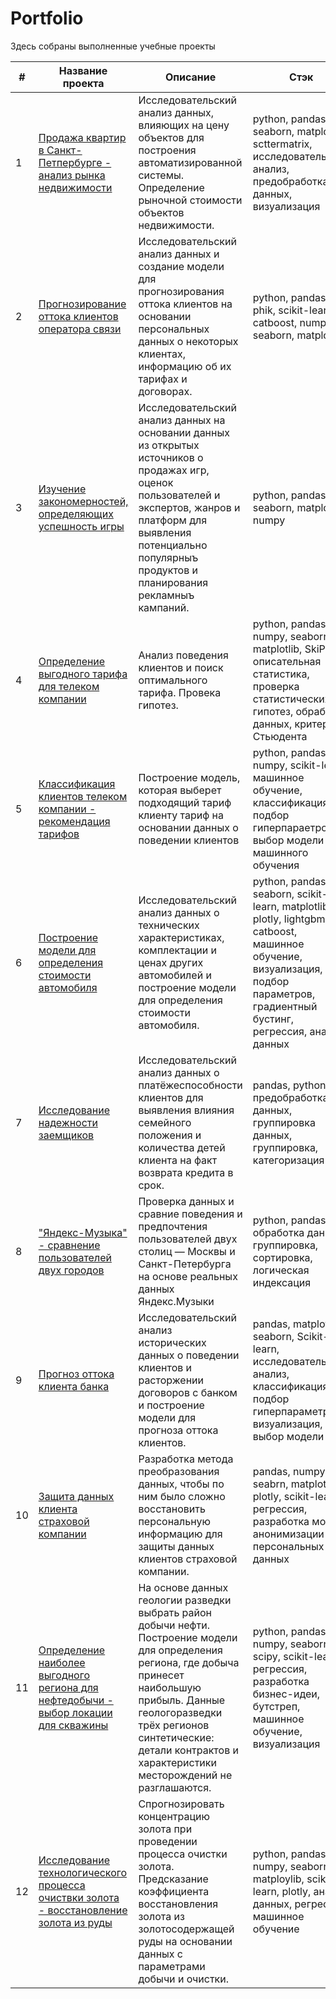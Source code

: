 # Portfolio
Здесь собраны выполненные учебные проекты

|#| Название проекта | Описание  | Стэк |
|---|------------------|-------|--------------------|
|1|[Продажа квартир в Санкт-Петпербурге - анализ рынка недвижимости](https://github.com/NSholo-data/my_projects_for_YandexPracticum/tree/main/research_of_ads_for_the_sale_of_apartments)|Исследовательский анализ данных, влияющих на цену объектов для построения автоматизированной системы. Определение рыночной стоимости объектов недвижимости.|python, pandas, seaborn, matplotlib, scttermatrix, исследовательский анализ, предобработка данных, визуализация|
|2|[Прогнозирование оттока клиентов оператора связи](https://github.com/NSholo-data/my_projects_for_YandexPracticum/tree/main/telecom_final)|Исследовательский анализ данных и создание модели для прогнозирования оттока клиентов на основании персональных данных о некоторых клиентах, информацию об их тарифах и договорах.|python, pandas, phik, scikit-learn, catboost, numpy, seaborn, matplotlib|
|3|[Изучение закономерностей, определяющих успешность игры](https://github.com/NSholo-data/my_projects_for_YandexPracticum/tree/main/games)|Исследовательский анализ данных на основании данных из открытых источников о продажах игр, оценок пользователей и экспертов, жанров и платформ для выявления потенциально популярныъ продуктов и планирования рекламныъ кампаний. |python, pandas, seaborn, matplotlib, numpy|
|4|[Определение выгодного тарифа для телеком компании](https://github.com/NSholo-data/my_projects_for_YandexPracticum/tree/main/comparison_of_tariffs)|Анализ поведения клиентов и поиск оптимального тарифа. Провека гипотез.|python, pandas, numpy, seaborn, matplotlib, SkiPy, описательная статистика, проверка статистических гипотез, обработка данных, критерий Стьюдента|
|5|[Классификация клиентов телеком компании - рекомендация тарифов](https://github.com/NSholo-data/my_projects_for_YandexPracticum/tree/main/recommendation_of_tariffs)|Построение модель, которая выберет подходящий тариф клиенту тариф на основании данных о поведении клиентов|python, pandas, numpy, scikit-learn, машинное обучение, классификация, подбор гиперпараетров, выбор модели машинного обучения|
|6|[Построение модели для определения стоимости автомобиля](https://github.com/NSholo-data/my_projects_for_YandexPracticum/tree/main/determining_the_cost_of_cars)|Исследовательский анализ данных о технических характеристиках, комплектации и ценах других автомобилей и построение модели для определения стоимости автомобиля.|python, pandas, seaborn, scikit-learn, matplotlib, plotly, lightgbm, catboost, машинное обучение, визуализация, подбор параметров, градиентный бустинг, регрессия, анализ данных|
|7|[Исследование надежности заемщиков](https://github.com/NSholo-data/my_projects_for_YandexPracticum/tree/main/bank_borrower_reliability_research)|Исследовательский анализ данных о платёжеспособности клиентов для выявления влияния семейного положения и количества детей клиента на факт возврата кредита в срок.|pandas, python, предобработка данных, группировка данных, группировка, категоризация|
|8|["Яндекс-Музыка" - сравнение пользователей двух городов](https://github.com/NSholo-data/my_projects_for_YandexPracticum/tree/main/yandex_music)| Проверка данных и сравние поведения и предпочтения пользователей двух столиц — Москвы и Санкт-Петербурга на основе реальных данных Яндекс.Музыки|python, pandas, обработка данных, группировка, сортировка, логическая индексация|
|9|[Прогноз оттока клиента банка](https://github.com/NSholo-data/my_projects_for_YandexPracticum/tree/main/bank%20-%20customer%20outflow)|Исследовательский анализ исторических данных о поведении клиентов и расторжении договоров с банком и построение модели для прогноза оттока клиентов.|pandas, matplotlib, seaborn, Scikit-learn, исследовательский анализ, классификация, подбор гиперпараметров, визуализация, выбор модели МО|
|10|[Защита данных клиента страховой компании](https://github.com/NSholo-data/my_projects_for_YandexPracticum/tree/main/linear_algebra)|Разработка метода преобразования данных, чтобы по ним было сложно восстановить персональную информацию для защиты данных клиентов страховой компании.|pandas, numpy, seabrn, matplotlib, plotly, scikit-learn, регрессия, разработка модели анонимизации персональных данных|
|11|[Определение наиболее выгодного региона для нефтедобычи - выбор локации для скважины](https://github.com/NSholo-data/my_projects_for_YandexPracticum/tree/main/Choosing%20the%20location%20for%20the%20well)|На основе данных геологии разведки выбрать район добычи нефти. Построение модели для определения региона, где добыча принесет наибольшую прибыль. Данные геологоразведки трёх регионов синтетические: детали контрактов и характеристики месторождений не разглашаются.|python, pandas, numpy, seaborn, scipy, scikit-learn, регрессия, разработка бизнес-идеи, бутстреп, машинное обучение, визуализация|
|12|[Исследование технологического процесса очиствки золота - восстановление золота из руды](https://github.com/NSholo-data/my_projects_for_YandexPracticum/tree/main/recovery_of_gold_from_ore)|Спрогнозировать концентрацию золота при проведении процесса очистки золота. Предсказание коэффициента восстановления золота из золотосодержащей руды на основании данных с параметрами добычи и очистки.|python, pandas, numpy, seaborn, matploylib, scikit-learn, plotly, анализ данных, регрессия, машинное обучение|
